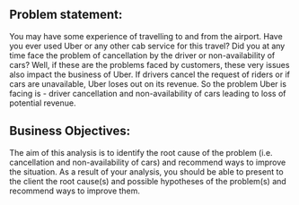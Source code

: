 ## Problem statement:

You may have some experience of travelling to and from the airport. Have you ever used Uber or any other cab service for this travel? Did you at any time face the problem of cancellation by the driver or non-availability of cars? Well, if these are the problems faced by customers, these very issues also impact the business of Uber. If drivers cancel the request of riders or if cars are unavailable, Uber loses out on its revenue. So the problem Uber is facing is - driver cancellation and non-availability of cars leading to loss of potential revenue. 

## Business Objectives:

The aim of this analysis is to identify the root cause of the problem (i.e. cancellation and non-availability of cars) and recommend ways to improve the situation. As a result of your analysis, you should be able to present to the client the root cause(s) and possible hypotheses of the problem(s) and recommend ways to improve them.  
